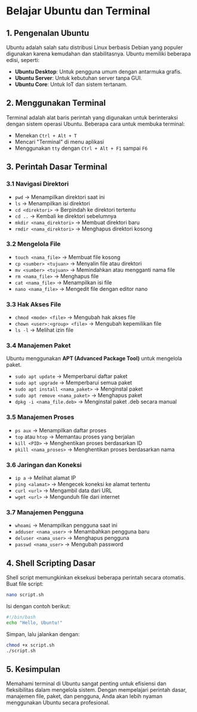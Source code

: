 # Belajar Ubuntu dan Terminal

## 1. Pengenalan Ubuntu
Ubuntu adalah salah satu distribusi Linux berbasis Debian yang populer digunakan karena kemudahan dan stabilitasnya. Ubuntu memiliki beberapa edisi, seperti:
- **Ubuntu Desktop**: Untuk pengguna umum dengan antarmuka grafis.
- **Ubuntu Server**: Untuk kebutuhan server tanpa GUI.
- **Ubuntu Core**: Untuk IoT dan sistem tertanam.

## 2. Menggunakan Terminal
Terminal adalah alat baris perintah yang digunakan untuk berinteraksi dengan sistem operasi Ubuntu. Beberapa cara untuk membuka terminal:
- Menekan `Ctrl + Alt + T`
- Mencari "Terminal" di menu aplikasi
- Menggunakan `tty` dengan `Ctrl + Alt + F1` sampai `F6`

## 3. Perintah Dasar Terminal

### 3.1 Navigasi Direktori
- `pwd` → Menampilkan direktori saat ini
- `ls` → Menampilkan isi direktori
- `cd <direktori>` → Berpindah ke direktori tertentu
- `cd ..` → Kembali ke direktori sebelumnya
- `mkdir <nama_direktori>` → Membuat direktori baru
- `rmdir <nama_direktori>` → Menghapus direktori kosong

### 3.2 Mengelola File
- `touch <nama_file>` → Membuat file kosong
- `cp <sumber> <tujuan>` → Menyalin file atau direktori
- `mv <sumber> <tujuan>` → Memindahkan atau mengganti nama file
- `rm <nama_file>` → Menghapus file
- `cat <nama_file>` → Menampilkan isi file
- `nano <nama_file>` → Mengedit file dengan editor nano

### 3.3 Hak Akses File
- `chmod <mode> <file>` → Mengubah hak akses file
- `chown <user>:<group> <file>` → Mengubah kepemilikan file
- `ls -l` → Melihat izin file

### 3.4 Manajemen Paket
Ubuntu menggunakan **APT (Advanced Package Tool)** untuk mengelola paket.
- `sudo apt update` → Memperbarui daftar paket
- `sudo apt upgrade` → Memperbarui semua paket
- `sudo apt install <nama_paket>` → Menginstal paket
- `sudo apt remove <nama_paket>` → Menghapus paket
- `dpkg -i <nama_file.deb>` → Menginstal paket .deb secara manual

### 3.5 Manajemen Proses
- `ps aux` → Menampilkan daftar proses
- `top` atau `htop` → Memantau proses yang berjalan
- `kill <PID>` → Menghentikan proses berdasarkan ID
- `pkill <nama_proses>` → Menghentikan proses berdasarkan nama

### 3.6 Jaringan dan Koneksi
- `ip a` → Melihat alamat IP
- `ping <alamat>` → Mengecek koneksi ke alamat tertentu
- `curl <url>` → Mengambil data dari URL
- `wget <url>` → Mengunduh file dari internet

### 3.7 Manajemen Pengguna
- `whoami` → Menampilkan pengguna saat ini
- `adduser <nama_user>` → Menambahkan pengguna baru
- `deluser <nama_user>` → Menghapus pengguna
- `passwd <nama_user>` → Mengubah password

## 4. Shell Scripting Dasar
Shell script memungkinkan eksekusi beberapa perintah secara otomatis.
Buat file script:
```bash
nano script.sh
```
Isi dengan contoh berikut:
```bash
#!/bin/bash
echo "Hello, Ubuntu!"
```
Simpan, lalu jalankan dengan:
```bash
chmod +x script.sh
./script.sh
```

## 5. Kesimpulan
Memahami terminal di Ubuntu sangat penting untuk efisiensi dan fleksibilitas dalam mengelola sistem. Dengan mempelajari perintah dasar, manajemen file, paket, dan pengguna, Anda akan lebih nyaman menggunakan Ubuntu secara profesional.
